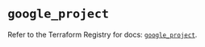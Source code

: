 # `google_project`

Refer to the Terraform Registry for docs: [`google_project`](https://registry.terraform.io/providers/hashicorp/google-beta/6.23.0/docs/resources/google_project).
